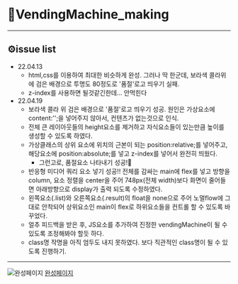 # 🥤VendingMachine_making
---
## ⚙️issue list
- 22.04.13
  - html,css를 이용하여 최대한 비슷하게 완성. 그러나 딱 한군데, 보라색 콜라위에 검은 배경으로 투명도 80정도로 '품절'로고 띄우기 실패.
  - z-index를 사용하면 될것같긴한데... 안먹힌다
- 22.04.19
  - 보라색 콜라 위 검은 배경으로 '품절'로고 띄우기 성공. 원인은 가상요소에 content:'';을 넣어주지 않아서, 컨텐츠가 없는것으로 인식.
  - 전체 큰 레이아웃들의 height요소를 제거하고 자식요소들이 있는만큼 높이를 생성할 수 있도록 하였다.
  - 가상클래스의 상위 요소에 위치의 근본이 되는 position:relative;를 넣어주고, 해당요소에 position:absolute;를 넣고 z-index를 넣어서 완전히 띄웠다.
    - 그런고로, 품절요소 나타내기 성공!👏
  - 반응형 미디어 쿼리 요소 넣기 성공!! 전체를 감싸는 main에 flex를 넣고 방향을 column, 요소 정렬을 center을 주어 748px(전체 width)보다 화면이 줄어들면 아래방향으로 display가 출력 되도록 수정하였다.
  - 왼쪽요소(.list)와 오른쪽요소(.result)의 float을 none으로 주어 노멀flow에 그대로 안착되어 상위요소인 main이 flex로 하위요소들을 컨트롤 할 수 있도록 바꾸었다.
  - 얼추 피드백을 받은 후, JS요소를 추가하여 진정한 vendingMachine이 될 수 있도록 조정해봐야 할듯 하다.
  - class명 작명을 아직 엄두도 내지 못하였다. 보다 직관적인 class명이 될 수 있도록 진행하기.
   
---

![완성페이지](https://github.com/ryungom/VendingMachine/blob/main/images/view.gif)
[완성페이지](https://ryungom.github.io/VendingMachine/)
